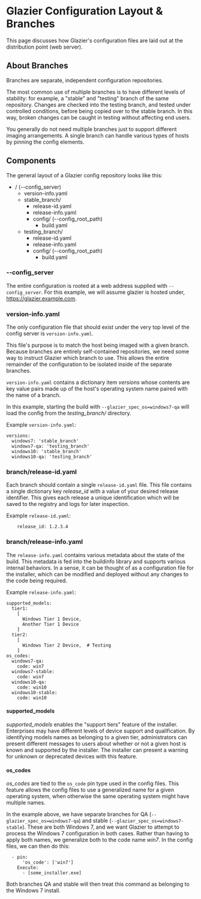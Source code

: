 # Glazier Configuration Layout & Branches

<!--* freshness: { owner: '@mbernhardt6' reviewed: '2020-10-19' } *-->

This page discusses how Glazier's configuration files are laid out at the
distribution point (web server).

## About Branches

Branches are separate, independent configuration repositories.

The most common use of multiple branches is to have different levels of
stability: for example, a "stable" and "testing" branch of the same repository.
Changes are checked into the testing branch, and tested under controlled
conditions, before being copied over to the stable branch. In this way, broken
changes can be caught in testing without affecting end users.

You generally do not need multiple branches just to support different imaging
arrangements. A single branch can handle various types of hosts by pinning the
config elements.

## Components

The general layout of a Glazier config repository looks like this:

*   / (--config_server)
    *   version-info.yaml
    *   stable_branch/
        *   release-id.yaml
        *   release-info.yaml
        *   config/ (--config_root_path)
            *   build.yaml
    *   testing_branch/
        *   release-id.yaml
        *   release-info.yaml
        *   config/ (--config_root_path)
            *   build.yaml

### --config_server

The entire configuration is rooted at a web address supplied with
`--config_server`. For this example, we will assume glazier is hosted under,
https://glazier.example.com.

### version-info.yaml

The only configuration file that should exist under the very top level of the
config server is `version-info.yaml`.

This file's purpose is to match the host being imaged with a given branch.
Because branches are entirely self-contained repositories, we need some way to
instruct Glazier which branch to use. This allows the entire remainder of the
configuration to be isolated inside of the separate branches.

`version-info.yaml` contains a dictionary item *versions* whose contents are key
value pairs made up of the host's operating system name paired with the name of
a branch.

In this example, starting the build with `--glazier_spec_os=windows7-qa` will
load the config from the *testing_branch/* directory.

Example `version-info.yaml`:

```
versions:
  windows7: 'stable_branch'
  windows7-qa: 'testing_branch'
  windows10: 'stable_branch'
  windows10-qa: 'testing_branch'
```

### branch/release-id.yaml

Each branch should contain a single `release-id.yaml` file. This file contains a
single dictionary key *release_id* with a value of your desired release
identifier. This gives each release a unique identification which will be saved
to the registry and logs for later inspection.

Example `release-id.yaml`:

```
    release_id: 1.2.3.4
```

### branch/release-info.yaml

The `release-info.yaml` contains various metadata about the state of the build.
This metadata is fed into the buildinfo library and supports various internal
behaviors. In a sense, it can be thought of as a configuration file for the
installer, which can be modified and deployed without any changes to the code
being required.

Example `release-info.yaml`:

```
supported_models:
  tier1:
    [
      Windows Tier 1 Device,
      Another Tier 1 Device
    ]
  tier2:
    [
      Windows Tier 2 Device,  # Testing
    ]
os_codes:
  windows7-qa:
    code: win7
  windows7-stable:
    code: win7
  windows10-qa:
    code: win10
  windows10-stable:
    code: win10
```

#### supported_models

*supported_models* enables the "support tiers" feature of the installer.
Enterprises may have different levels of device support and qualification. By
identifying models names as belonging to a given tier, administrators can
present different messages to users about whether or not a given host is known
and supported by the installer. The installer can present a warning for unknown
or deprecated devices with this feature.

#### os_codes

*os_codes* are tied to the `os_code` pin type used in the config files. This
feature allows the config files to use a generalized name for a given operating
system, when otherwise the same operating system might have multiple names.

In the example above, we have separate branches for QA
(`--glazier_spec_os=windows7-qa`) and stable
(`--glazier_spec_os=windows7-stable`). These are both Windows 7, and we want
Glazier to attempt to process the Windows 7 configuration in both cases. Rather
than having to apply both names, we generalize both to the code name *win7*. In
the config files, we can then do this:

```
  - pin:
      'os_code': ['win7']
    Execute:
      - [some_installer.exe]
```

Both branches QA and stable will then treat this command as belonging to the
Windows 7 install.
